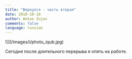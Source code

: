 ```yaml
---
title: "Вернулся - часть вторая"
date: 2010-10-18
author: Anton Zujev
comments: false
language: russian
---
```


<div class="fotorama" data-width="100%" data-allowfullscreen="native">
    ![](/images/i/photo_iqub.jpg)
</div>

Сегодня после длительного перерыва я опять на работе.